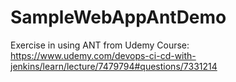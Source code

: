 # SampleWebAppAntDemo
Exercise in using ANT from Udemy Course: https://www.udemy.com/devops-ci-cd-with-jenkins/learn/lecture/7479794#questions/7331214
